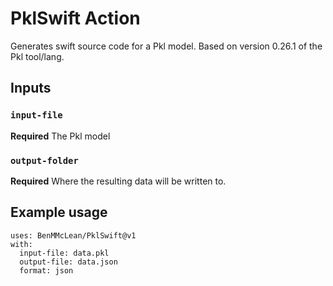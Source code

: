 # PklSwift Action

Generates swift source code for a Pkl model. Based on version 0.26.1 of the Pkl tool/lang.

## Inputs

### `input-file`

**Required** The Pkl model

### `output-folder`

**Required** Where the resulting data will be written to.

## Example usage
```
uses: BenMMcLean/PklSwift@v1
with:
  input-file: data.pkl
  output-file: data.json
  format: json
```
